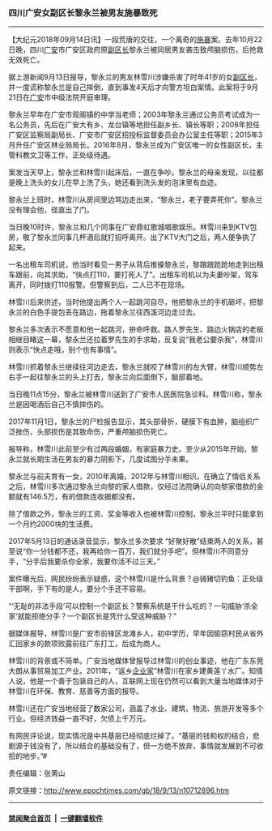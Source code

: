 ### 四川广安女副区长黎永兰被男友施暴致死
------------------------

<p>【大纪元2018年09月14日讯】一段荒唐的交往，一个离奇的<a href="http://www.epochtimes.com/gb/tag/%E6%96%BD%E6%9A%B4.html">施暴</a>案。去年10月22日晚，四川<a href="http://www.epochtimes.com/gb/tag/%E5%B9%BF%E5%AE%89.html">广安</a>市广安区政府原<a href="http://www.epochtimes.com/gb/tag/%E5%89%AF%E5%8C%BA%E9%95%BF.html">副区长</a>黎永兰被同居男友袭击致颅脑损伤，后抢救无效死亡。</p>
<p>据上游新闻9月13日报导，黎永兰的男友林雪川涉嫌杀害了时年41岁的女<a href="http://www.epochtimes.com/gb/tag/%E5%89%AF%E5%8C%BA%E9%95%BF.html">副区长</a>，并一度谎称黎永兰是自己摔倒，直到事发4天后才向警方坦白案情。此案将于9月21日在<a href="http://www.epochtimes.com/gb/tag/%E5%B9%BF%E5%AE%89.html">广安</a>市中级法院开庭审理。</p>
<p>黎永兰早年在广安市观阁镇的中学当老师；2003年黎永兰通过公务员考试成为一名公务员，先后在广安大有乡、龙台镇等地担任副乡长、镇长等职；2008年担任广安区监察局副局长、广安市广安区招投标监督委员会办公室主任等职；2015年3月升任广安区林业局局长。2016年8月，黎永兰成为广安区唯一的女性副区长，主管科教文卫等工作，正处级待遇。</p>
<p>案发当天早上，黎永兰和林雪川起床后，一直在争吵。黎永兰的母亲发现，以往都是晚上洗头的女儿在早上洗了头，她还看到洗头发的泡沫里有血迹。</p>
<p>黎永兰上班时，林雪川从房间里边骂边走出来，“黎永兰，老子要弄死你”。黎永兰没有理会他，径直出了门。</p>
<p>当日晚10时许，黎永兰和几个同事在广安鼎虹歌城唱歌娱乐。林雪川来到KTV包房，敬了黎永兰同事几杯酒后就打招呼离开。出了KTV大门之后，两人便争执了起来。</p>
<p>一名出租车司机说，他当时看见一男子从背后推搡黎永兰，黎踉踉跄跄地走到出租车跟前，向其求助，“快点打110，要打死人了”。出租车司机以为夫妻吵架，驾车离开，同时拨打110报警。但警察到后，二人已不在现场。</p>
<p>林雪川后来供述，当时他提出两个人一起跳河自尽，他把黎永兰的手机砸坏，把黎永兰的白色手提包丢在路边，拖着黎永兰往西溪河边走过去。</p>
<p>黎永兰多次表示不愿意和他一起跳河，拚命呼救。路人罗先生、路边火锅店的老板相继目睹这一幕，黎永兰还拉着罗先生的手求助，反复说“我老公要杀我”，林雪川则表示“快点走哦，别个也有事情”。</p>
<p>林雪川抓着黎永兰继续往河边走去，黎永兰就咬了林雪川的左大臂，林雪川顺势左右手一起往黎永兰的头上打去，黎永兰向后面倒下，脑部着地。</p>
<p>当日晚11点15分，黎永兰被林雪川送到了广安市人民医院急诊科。林雪川称，黎永兰是因喝酒后自己不慎摔伤的。</p>
<p>2017年11月1日，黎永兰的尸检报告显示，其头部骨折，硬膜下有血肿，脑组织广泛挫伤，头部损伤是其致命伤，严重颅脑损伤死亡。</p>
<p>报导称，林雪川此前至少有过两段婚姻，有家庭暴力史。至少从2015年开始，黎永兰就长期生活在男友的暴力阴影下，几度试图分手未果。</p>
<p>黎永兰与前夫育有一女，2010年离婚，2012年与林雪川相识。在确立了情侣关系之后，林雪川多次通过黎永兰向黎的家人借款，仅经过法院确认的向黎家借款的金额就有146.5万，有的借款连收据都没有。</p>
<p>除了借款之外，黎永兰的工资、奖金等收入也被林雪川控制，黎永兰平时只能拿到一个月约2000块的生活费。</p>
<p>2017年5月13日的通话录音显示，黎永兰多次要求 “好聚好散”结束两人的关系，甚至说“你一分钱都不还，我再给你一百万，我们就分手吧”。但林雪川不同意分手，“分手后我要杀你全家，我要你活不过三天。”</p>
<p>案件曝光后，网民纷纷表示疑惑，这个林雪川是什么背景？@骑猪切钓鱼：正处级干部啊，手下有的是人，要分个手还不容易。</p>
<p>“‘无耻的非法手段’可以控制一个副区长？警察系统是干什么吃的？一句威胁‘杀全家’就能拒绝分手？一个副区长是凭什么受这种威胁？”</p>
<p>据媒体报导，林雪川是广安市前锋区龙滩乡人，初中学历，早年因偷窃村民从省外汇回家乡的款项败露前往广东打工，后成为商人。</p>
<p>林雪川的背景或不简单。广安当地媒体曾报导过林雪川的创业事迹，他在广东东莞大朗从事贸易加工产业。2011年，“返乡<a href="http://www.epochtimes.com/gb/tag/%E4%BC%81%E4%B8%9A%E5%AE%B6.html">企业家</a>”林雪川在家乡建黄莲丫水厂。知情人说，他是一个善于包装自己的人，互联网上现在仍然可以看到大量当地媒体对于林雪川在环保、教育、慈善等方面的报导。</p>
<p>林雪川还在广安当地经营了数家公司，涵盖了水业、建筑、物流、旅游开发等多个行业。但经济效益一直不好，欠债上千万元。</p>
<p>有网民评论说，现实情况是中共基层已经彻底烂掉了。“基层的钱和权的结合，悲剧源于钱没有了，所以结合的基础没有了，但一方绝不放弃，事情就发展到不可收拾的地步。”#</p>
<p>责任编辑：张菁山</p>

原文链接：http://www.epochtimes.com/gb/18/9/13/n10712896.htm


------------------------
#### [禁闻聚合首页](https://github.com/gfw-breaker/banned-news/blob/master/README.md) &nbsp;|&nbsp;  [一键翻墙软件](https://github.com/gfw-breaker/nogfw/blob/master/README.md)
